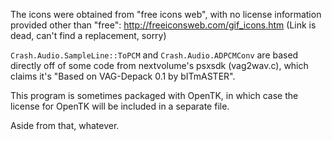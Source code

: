 The icons were obtained from "free icons web", with no license information
provided other than "free": 
http://freeiconsweb.com/gif_icons.htm 
(Link is dead, can't find a replacement, sorry)

`Crash.Audio.SampleLine::ToPCM` and `Crash.Audio.ADPCMConv` are based
directly off of some code from nextvolume's psxsdk (vag2wav.c), which claims
it's "Based on VAG-Depack 0.1 by bITmASTER".

This program is sometimes packaged with OpenTK, in which case the license for OpenTK will be included in a separate file.

Aside from that, whatever.
